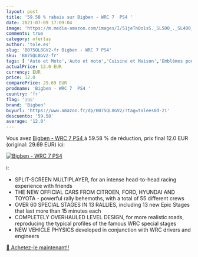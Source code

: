 ```yaml
---
layout: post
title: '59.58 % rabais sur Bigben - WRC 7  PS4 '
date: 2021-07-09 17:09:04
image: 'https://m.media-amazon.com/images/I/51jeTnQo1sS._SL500_._SL400_.jpg'
comments: true
category: ofertas
author: 'tole.es'
slug: 'B075QL8GV2-fr Bigben - WRC 7 PS4'
sku: 'B075QL8GV2-fr'
tags: [ 'Auto et Moto','Auto et moto','Cuisine et Maison','Emblèmes pour auto','Jeux et Jouets','Jeux et jouets','Jeux pour PlayStation 4','Jeux vidéo','Personnalisation de lauto','Pièces détachées auto','PlayStation 4: Consoles, jeux et accessoires','bigben', ]
actualPrice: 12.0 EUR
currency: EUR
price: 12.0
comparePrice: 29.69 EUR
prodname: 'Bigben - WRC 7  PS4 '
country: 'fr'
flag: '🇫🇷'
brand: 'Bigben'
buyurl: 'https://www.amazon.fr/dp/B075QL8GV2/?tag=tolees0d-21'
descuento: '59.58'
average: '12.0'
---
```


Vous avez [Bigben - WRC 7  PS4 ](https://www.amazon.fr/dp/B075QL8GV2/?tag=tolees0d-21)  à  59.58 % de réduction, prix final  12.0 EUR (original: 29.69 EUR) ici:

[![Bigben - WRC 7  PS4 ](https://m.media-amazon.com/images/I/51jeTnQo1sS._SL500_._SL400_.jpg)](https://www.amazon.fr/dp/B075QL8GV2/?tag=tolees0d-21)

ℹ️:

- SPLIT-SCREEN MULTIPLAYER, for an intense head-to-head racing experience with friends
- THE NEW OFFICIAL CARS FROM CITROEN, FORD, HYUNDAI AND TOYOTA - powerful rally behemoths, with a total of 55 different crews
- OVER 60 SPECIAL STAGES IN 13 RALLIES, including 13 new Epic Stages that last more than 15 minutes each
- COMPLETELY OVERHAULED LEVEL DESIGN, for more realistic roads, reproducing the typical profiles of the famous WRC special stages
- NEW VEHICLE PHYSICS developed in conjunction with WRC drivers and engineers

[🛒 Achetez-le maintenant!!](https://www.amazon.fr/dp/B075QL8GV2/?tag=tolees0d-21)
